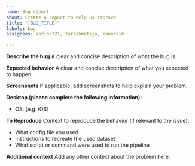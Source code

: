 ```yaml
---
name: Bug report
about: Create a report to help us improve
title: "[BUG_TITLE]"
labels: bug
assignees: kozlov721, tersekmatija, conorsim

---
```


**Describe the bug**
A clear and concise description of what the bug is.

**Expected behavior**
A clear and concise description of what you expected to happen.

**Screenshots**
If applicable, add screenshots to help explain your problem.

**Desktop (please complete the following information):**
 - OS: [e.g. iOS]

**To Reproduce**
Context to reproduce the behavior (if relevant to the issue):
- What config file you used
- Instructions to recreate the used dataset
- What script or command were used to run the pipeline

**Additional context**
Add any other context about the problem here.
